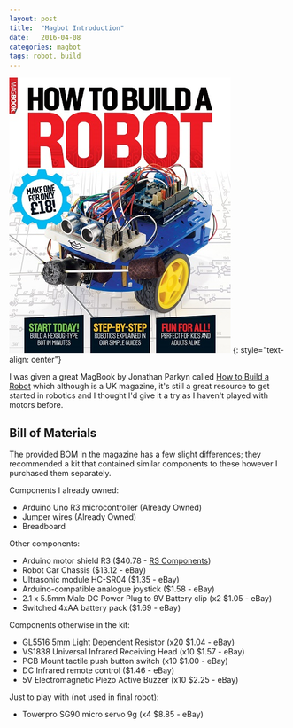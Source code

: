 ```yaml
---
layout: post
title:  "Magbot Introduction"
date:   2016-04-08
categories: magbot
tags: robot, build
---
```


![MagBook](/projects/magbot/How-To-Build-A-Robot.jpg)
{: style="text-align: center"}

I was given a great MagBook by Jonathan Parkyn called [How to Build a Robot] which although is a UK magazine, it's still a great resource to get started in robotics and I thought I'd give it a try as I haven't played with motors before.

<!--more-->

## Bill of Materials
The provided BOM in the magazine has a few slight differences; they recommended a kit that contained similar components to these however I purchased them separately.

Components I already owned:

- Arduino Uno R3 microcontroller (Already Owned)
- Jumper wires (Already Owned)
- Breadboard

Other components:

- Arduino motor shield R3 ($40.78 - [RS Components][motor])
- Robot Car Chassis ($13.12 - eBay)
- Ultrasonic module HC-SR04 ($1.35 - eBay)
- Arduino-compatible analogue joystick ($1.58 - eBay)
- 2.1 x 5.5mm Male DC Power Plug to 9V Battery clip (x2 $1.05 - eBay)
- Switched 4xAA battery pack ($1.69 - eBay)

Components otherwise in the kit:

- GL5516 5mm Light Dependent Resistor (x20 $1.04 - eBay)
- VS1838 Universal Infrared Receiving Head (x10 $1.57 - eBay)
- PCB Mount tactile push button switch (x10 $1.00 - eBay)
- DC Infrared remote control ($1.46 - eBay)
- 5V Electromagnetic Piezo Active Buzzer (x10 $2.25 - eBay)

Just to play with (not used in final robot):

- Towerpro SG90 micro servo 9g (x4 $8.85 - eBay)

[How to Build a Robot]:		http://www.magbooks.com/product/how-to-build-a-robot/
[motor]:					http://au.rs-online.com/web/p/processor-microcontroller-development-kits/7589349/